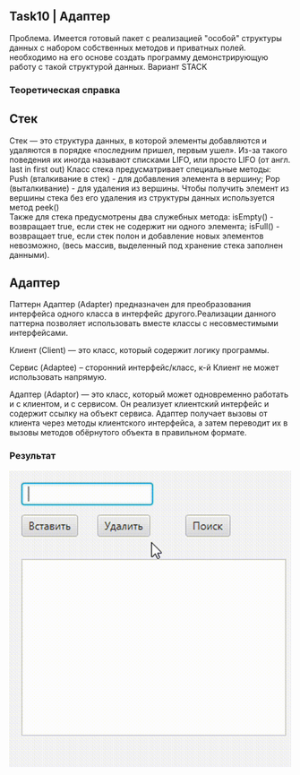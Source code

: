 ## Task10 | Адаптер
Проблема. Имеется готовый пакет с  реализацией "особой" структуры данных с набором собственных методов и  приватных полей. необходимо на его основе создать программу демонстрирующую работу с такой структурой данных.
Вариант STACK
### Теоретическая справка
## Стек 
Стек — это структура данных, в которой элементы добавляются и удаляются в порядке «последним пришел, первым ушел». Из-за такого поведения их иногда называют списками LIFO, или просто LIFO (от англ. last in first out)
Класс стека предусматривает специальные методы:
Push (вталкивание в стек) - для добавления элемента в вершину;
Pop (выталкивание) - для удаления из вершины.
Чтобы получить элемент из вершины стека без его удаления из структуры данных используется метод peek()   
Также для стека предусмотрены два служебных метода:
isEmpty() - возвращает true, если стек не содержит ни одного элемента;
isFull() - возвращает true, если стек полон и добавление новых элементов невозможно, (весь массив, выделенный под хранение стека заполнен данными). 
## Адаптер
Паттерн Адаптер (Adapter) предназначен для преобразования интерфейса одного класса в интерфейс другого.Реализации данного паттерна позволяет использовать вместе классы с несовместимыми интерфейсами. 

Клиент (Client) — это класс, который содержит логику программы.

Сервис (Adaptee) – сторонний интерфейс/класс, к-й Клиент не может использовать напрямую.

Адаптер (Adaptor) — это класс, который может одновременно работать и с клиентом, и с сервисом. Он реализует клиентский интерфейс  и содержит ссылку на объект сервиса. Адаптер получает вызовы от клиента через методы клиентского интерфейса, а затем переводит их в вызовы методов обёрнутого объекта в правильном формате.


### Результат
![task10](LR10.gif)
